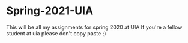 # Spring-2021-UIA
This will be all my assignments for spring 2020 at UIA
If you're a fellow student at uia please don't copy paste ;)
